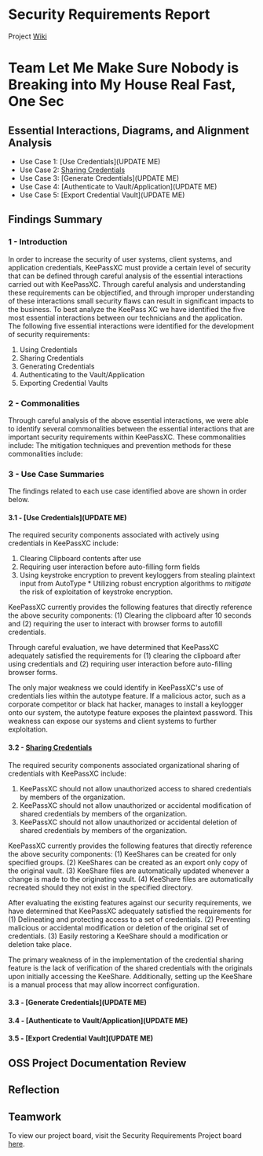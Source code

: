 # Security Requirements Report
Project [Wiki](https://github.com/JCKelley-CYBR/CYBR-8420-SoftwareAssurance/wiki)

# Team Let Me Make Sure Nobody is Breaking into My House Real Fast, One Sec

## Essential Interactions, Diagrams, and Alignment Analysis
- Use Case 1: [Use Credentials](UPDATE ME)
- Use Case 2: [Sharing Credentials](https://github.com/JCKelley-CYBR/CYBR-8420-SoftwareAssurance/tree/main/UseCase/SharingCredentials)
- Use Case 3: [Generate Credentials](UPDATE ME)
- Use Case 4: [Authenticate to Vault/Application](UPDATE ME)
- Use Case 5: [Export Credential Vault](UPDATE ME)

## Findings Summary
### 1 - Introduction
In order to increase the security of user systems, client systems, and application credentials, KeePassXC must provide a certain level of security that can be defined through careful analysis of the essential interactions carried out with KeePassXC. Through careful analysis and understanding these requirements can be objectified, and through improper understanding of these interactions small security flaws can result in significant impacts to the business. To best analyze the KeePass XC we have identified the five most essential interactions between our technicians and the application. The following five essential interactions were identified for the development of security requirements:
  1. Using Credentials
  2. Sharing Credentials
  3. Generating Credentials
  4. Authenticating to the Vault/Application
  5. Exporting Credential Vaults
### 2 - Commonalities
Through careful analysis of the above essential interactions, we were able to identify several commonalities between the essential interactions that are important security requirements within KeePassXC. These commonalities include: The mitigation techniques and prevention methods for these commonalities include:
### 3 - Use Case Summaries
The findings related to each use case identified above are shown in order below.

#### 3.1 - [Use Credentials](UPDATE ME)
The required security components associated with actively using credentials in KeePassXC include:
  1. Clearing Clipboard contents after use
  2. Requiring user interaction before auto-filling form fields
  3. Using keystroke encryption to prevent keyloggers from stealing plaintext input from AutoType
    * Utilizing robust encryption algorithms to *mitigate* the risk of exploitation of keystroke encryption. 

KeePassXC currently provides the following features that directly reference the above security components: (1) Clearing the clipboard after 10 seconds and (2) requiring the user to interact with browser forms to autofill credentials.

Through careful evaluation, we have determined that KeePassXC adequately satisfied the requirements for (1) clearing the clipboard after using credentials and (2) requiring user interaction before auto-filling browser forms.

The only major weakness we could identify in KeePassXC's use of credentials lies within the autotype feature. If a malicious actor, such as a corporate competitor or black hat hacker, manages to install a keylogger onto our system, the autotype feature exposes the plaintext password. This weakness can expose our systems and client systems to further exploitation.

#### 3.2 - [Sharing Credentials](https://github.com/JCKelley-CYBR/CYBR-8420-SoftwareAssurance/tree/main/UseCase/SharingCredentials)
The required security components associated organizational sharing of credentials with KeePassXC include:
  1. KeePassXC should not allow unauthorized access to shared credentials by members of the organization.
  2. KeePassXC should not allow unauthorized or accidental modification of shared credentials by members of the organization.
  3. KeePassXC should not allow unauthorized or accidental deletion of shared credentials by members of the organization.

KeePassXC currently provides the following features that directly reference the above security components: (1) KeeShares can be created for only specified groups. (2) KeeShares can be created as an export only copy of the original vault. (3) KeeShare files are automatically updated whenever a change is made to the originating vault. (4) KeeShare files are automatically recreated should they not exist in the specified directory.

After evaluating the existing features against our security requirements, we have determined that KeePassXC adequately satisfied the requirements for (1) Delineating and protecting access to a set of credentials. (2) Preventing malicious or accidental modification or deletion of the original set of  credentials. (3) Easily restoring a KeeShare should a modification or deletion take place.

The primary weakness of in the implementation of the credential sharing feature is the lack of verification of the shared credentials with the originals upon initially accessing the KeeShare. Additionally, setting up the KeeShare is a manual process that may allow incorrect configuration.

#### 3.3 - [Generate Credentials](UPDATE ME)

#### 3.4 - [Authenticate to Vault/Application](UPDATE ME)

#### 3.5 - [Export Credential Vault](UPDATE ME)


## OSS Project Documentation Review

## Reflection

## Teamwork
To view our project board, visit the Security Requirements Project board [here](https://github.com/users/JCKelley-CYBR/projects/2).
